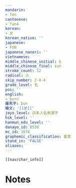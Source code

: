 ```yaml
---
mandarin:
- fén
cantonese:
- fan4
korean:
- 분
korean_native: ''
japanese:
- FUN
japanese_nanori: ''
vietnamese:
middle_chinese_initial: b
middle_chinese_final: ɨun
stroke_count: 12
radical: 火
skip_number: 2-8-4
grade_level: 名
pos: ''
english:
- burn
羅馬字: bun
韓文: '[[분]]'
joyo_level: 日本人名用漢字
hsk_level: ''
hanmun_edu_level: ''
danayo_id: 8530
mc_id: 1678
graphemic_classification: 會意
stand_in: 'FALSE'
aliases:
---
```

```meta-bind-embed
[[nav/char_info]]
```

# Notes

